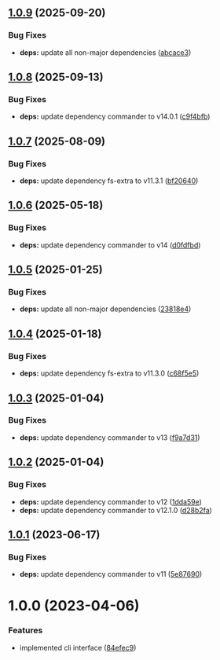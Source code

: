 ## [1.0.9](https://github.com/HiromiShikata/put-filepath-as-comment/compare/v1.0.8...v1.0.9) (2025-09-20)


### Bug Fixes

* **deps:** update all non-major dependencies ([abcace3](https://github.com/HiromiShikata/put-filepath-as-comment/commit/abcace3c853c2058f3906fa3646793606ca29f04))

## [1.0.8](https://github.com/HiromiShikata/put-filepath-as-comment/compare/v1.0.7...v1.0.8) (2025-09-13)


### Bug Fixes

* **deps:** update dependency commander to v14.0.1 ([c9f4bfb](https://github.com/HiromiShikata/put-filepath-as-comment/commit/c9f4bfbddbe6f27f5129261ed1bfa52c9cdd416e))

## [1.0.7](https://github.com/HiromiShikata/put-filepath-as-comment/compare/v1.0.6...v1.0.7) (2025-08-09)


### Bug Fixes

* **deps:** update dependency fs-extra to v11.3.1 ([bf20640](https://github.com/HiromiShikata/put-filepath-as-comment/commit/bf20640f0754f922a6699c6e631f2393ffdb0163))

## [1.0.6](https://github.com/HiromiShikata/put-filepath-as-comment/compare/v1.0.5...v1.0.6) (2025-05-18)


### Bug Fixes

* **deps:** update dependency commander to v14 ([d0fdfbd](https://github.com/HiromiShikata/put-filepath-as-comment/commit/d0fdfbdc2dda8cd8b7b5e6d2d13affc0c178650b))

## [1.0.5](https://github.com/HiromiShikata/put-filepath-as-comment/compare/v1.0.4...v1.0.5) (2025-01-25)


### Bug Fixes

* **deps:** update all non-major dependencies ([23818e4](https://github.com/HiromiShikata/put-filepath-as-comment/commit/23818e412ae97afcd6ccbfa1333e9a633b4aacec))

## [1.0.4](https://github.com/HiromiShikata/put-filepath-as-comment/compare/v1.0.3...v1.0.4) (2025-01-18)


### Bug Fixes

* **deps:** update dependency fs-extra to v11.3.0 ([c68f5e5](https://github.com/HiromiShikata/put-filepath-as-comment/commit/c68f5e5fc9c5d5589d8dbbe8d8848cf3cd666a91))

## [1.0.3](https://github.com/HiromiShikata/put-filepath-as-comment/compare/v1.0.2...v1.0.3) (2025-01-04)


### Bug Fixes

* **deps:** update dependency commander to v13 ([f9a7d31](https://github.com/HiromiShikata/put-filepath-as-comment/commit/f9a7d313b35da55175c58cd20df9c0f0acc4bfc1))

## [1.0.2](https://github.com/HiromiShikata/put-filepath-as-comment/compare/v1.0.1...v1.0.2) (2025-01-04)


### Bug Fixes

* **deps:** update dependency commander to v12 ([1dda59e](https://github.com/HiromiShikata/put-filepath-as-comment/commit/1dda59ed1d7078852974a8ee3d8ce2044a910aaf))
* **deps:** update dependency commander to v12.1.0 ([d28b2fa](https://github.com/HiromiShikata/put-filepath-as-comment/commit/d28b2fa1d85d00df8005322d84dba5cb29e9d3ae))

## [1.0.1](https://github.com/HiromiShikata/put-filepath-as-comment/compare/v1.0.0...v1.0.1) (2023-06-17)


### Bug Fixes

* **deps:** update dependency commander to v11 ([5e87690](https://github.com/HiromiShikata/put-filepath-as-comment/commit/5e87690a0bc23666af1fa764e6734c8190038a66))

# 1.0.0 (2023-04-06)


### Features

* implemented cli interface ([84efec9](https://github.com/HiromiShikata/put-filepath-as-comment/commit/84efec95ab569ccd5152be4c10b207d2f6d4c8e3))
